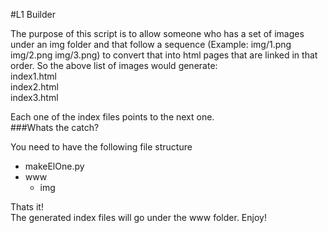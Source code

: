 #L1 Builder

The purpose of this script is to allow someone who has a set of images under an img folder and that follow a sequence (Example: img/1.png img/2.png img/3.png) to convert that into html pages that are linked in that order.
So the above list of images would generate:<br>
index1.html<br>
index2.html<br>
index3.html<br>

Each one of the index files points to the next one.<br>
###Whats the catch?

You need to have the following file structure<br>

* makeElOne.py
* www
	* img

Thats it!<br>
The generated index files will go under the www folder.
Enjoy!
